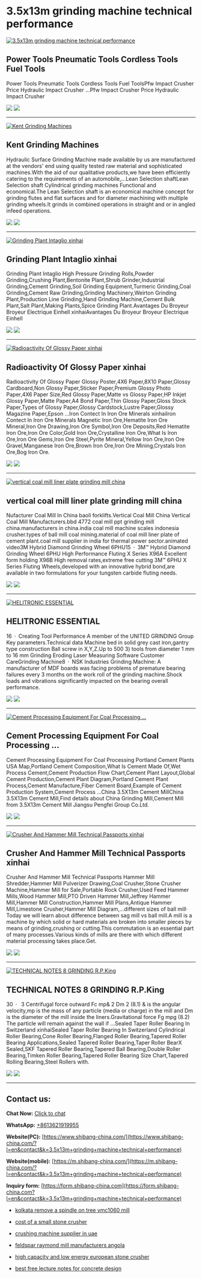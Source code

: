 # 3.5x13m grinding machine technical performance

<a href="https://swt.shibang-china.com/?l=en&img&k=3.5x13m+grinding+machine+technical+performance" target="_blank">![3.5x13m grinding machine technical performance](http://static.shibang-china.com/all-800x300/1395.jpg)</a>

## Power Tools Pneumatic Tools Cordless Tools Fuel Tools
Power Tools Pneumatic Tools Cordless Tools Fuel ToolsPfw Impact Crusher Price Hydraulic Impact Crusher …Pfw Impact Crusher Price Hydraulic Impact Crusher


<a href="https://whatsapp.shibangsoft.com/WhatsApp.php" target="_blank" title="WhatsApp">![](http://static.shibang-china.com/icon/whatsapp.png)</a> <a href="https://swt.shibang-china.com/?l=en&icon&k=3.5x13m+grinding+machine+technical+performance" target="_blank">![](http://static.shibang-china.com/icon/chat-en.png)</a>

---

<a href="https://swt.shibang-china.com/?l=en&img&k=3.5x13m+grinding+machine+technical+performance" target="_blank">![Kent Grinding Machines](http://static.shibang-china.com/all-800x300/1175.jpg)</a>

## Kent Grinding Machines
Hydraulic Surface Grinding Machine made available by us are manufactured at the vendors' end using quality tested raw material and sophisticated machines.With the aid of our qualitative products,we have been efficiently catering to the requirements of an automobile,…Lean Selection shaftLean Selection shaft Cylindrical grinding machines Functional and economical.The Lean Selection shaft is an economical machine concept for grinding flutes and flat surfaces and for diameter machining with multiple grinding wheels.It grinds in combined operations in straight and or in angled infeed operations.


<a href="https://whatsapp.shibangsoft.com/WhatsApp.php" target="_blank" title="WhatsApp">![](http://static.shibang-china.com/icon/whatsapp.png)</a> <a href="https://swt.shibang-china.com/?l=en&icon&k=3.5x13m+grinding+machine+technical+performance" target="_blank">![](http://static.shibang-china.com/icon/chat-en.png)</a>

---

<a href="https://swt.shibang-china.com/?l=en&img&k=3.5x13m+grinding+machine+technical+performance" target="_blank">![Grinding Plant Intaglio xinhai](http://static.shibang-china.com/all-800x300/110.jpg)</a>

## Grinding Plant Intaglio xinhai
Grinding Plant Intaglio High Pressure Grinding Rolls,Powder Grinding,Crushing Plant,Bentonite Plant,Shrub Grinder,Industrial Grinding,Cement Grinding,Soil Grinding Equipment,Turmeric Grinding,Coal Grinding,Cement Raw Grinding,Grinding Machinery,Weirton Grinding Plant,Production Line Grinding,Hand Grinding Machine,Cement Bulk Plant,Salt Plant,Making Plants,Spice Grinding Plant.Avantages Du Broyeur Broyeur Electrique Einhell xinhaiAvantages Du Broyeur Broyeur Electrique Einhell


<a href="https://whatsapp.shibangsoft.com/WhatsApp.php" target="_blank" title="WhatsApp">![](http://static.shibang-china.com/icon/whatsapp.png)</a> <a href="https://swt.shibang-china.com/?l=en&icon&k=3.5x13m+grinding+machine+technical+performance" target="_blank">![](http://static.shibang-china.com/icon/chat-en.png)</a>

---

<a href="https://swt.shibang-china.com/?l=en&img&k=3.5x13m+grinding+machine+technical+performance" target="_blank">![Radioactivity Of Glossy Paper xinhai](http://static.shibang-china.com/all-800x300/1372.jpg)</a>

## Radioactivity Of Glossy Paper xinhai
Radioactivity Of Glossy Paper Glossy Poster,4X6 Paper,8X10 Paper,Glossy Cardboard,Non Glossy Paper,Sticker Paper,Premium Glossy Photo Paper,4X6 Paper Size,Red Glossy Paper,Matte vs Glossy Paper,HP Inkjet Glossy Paper,Matte Paper,A4 Bond Paper,Thin Glossy Paper,Gloss Stock Paper,Types of Glossy Paper,Glossy Cardstock,Lustre Paper,Glossy Magazine Paper,Epson …Iron Contect In Iron Ore Minerals xinhaiIron Contect In Iron Ore Minerals Magnetic Iron Ore,Hematite Iron Ore Mineral,Iron Ore Drawing,Iron Ore Symbol,Iron Ore Deposits,Red Hematite Iron Ore,Iron Ore Color,Gold Iron Ore,Crystalline Iron Ore,What Is Iron Ore,Iron Ore Gems,Iron Ore Steel,Pyrite Mineral,Yellow Iron Ore,Iron Ore Gravel,Manganese Iron Ore,Brown Iron Ore,Iron Ore Mining,Crystals Iron Ore,Bog Iron Ore.


<a href="https://whatsapp.shibangsoft.com/WhatsApp.php" target="_blank" title="WhatsApp">![](http://static.shibang-china.com/icon/whatsapp.png)</a> <a href="https://swt.shibang-china.com/?l=en&icon&k=3.5x13m+grinding+machine+technical+performance" target="_blank">![](http://static.shibang-china.com/icon/chat-en.png)</a>

---

<a href="https://swt.shibang-china.com/?l=en&img&k=3.5x13m+grinding+machine+technical+performance" target="_blank">![vertical coal mill liner plate grinding mill china](http://static.shibang-china.com/all-800x300/152.jpg)</a>

## vertical coal mill liner plate grinding mill china
Nufacturer Coal Mill In China baoli forklifts.Vertical Coal Mill China Vertical Coal Mill Manufacturers.bbd 4772 coal mill ppt grinding mill china.manufacturers in china.india coal mill machine scales indonesia crusher.types of ball mill coal mining.material of coal mill liner plate of cement plant.coal mill supplier in india for thermal power sector.animated video3M Hybrid Diamond Grinding Wheel 6PHU15&ensp;&#0183;&ensp;3M™ Hybrid Diamond Grinding Wheel 6PHU High Performance Fluting X Series X96A Excellent form holding X96B High removal rates,extreme free cutting 3M™ 6PHU X Series Fluting Wheels,developed with an innovative hybrid bond,are available in two formulations for your tungsten carbide fluting needs.


<a href="https://whatsapp.shibangsoft.com/WhatsApp.php" target="_blank" title="WhatsApp">![](http://static.shibang-china.com/icon/whatsapp.png)</a> <a href="https://swt.shibang-china.com/?l=en&icon&k=3.5x13m+grinding+machine+technical+performance" target="_blank">![](http://static.shibang-china.com/icon/chat-en.png)</a>

---

<a href="https://swt.shibang-china.com/?l=en&img&k=3.5x13m+grinding+machine+technical+performance" target="_blank">![HELITRONIC ESSENTIAL](http://static.shibang-china.com/all-800x300/131.jpg)</a>

## HELITRONIC ESSENTIAL
16&ensp;&#0183;&ensp;Creating Tool Performance A member of the UNITED GRINDING Group Key parameters.Technical data Machine bed in solid grey cast iron,gantry type construction Ball screw in X,Y,Z.Up to 500 3) tools from diameter 1 mm to 16 mm Grinding Eroding Laser Measuring Software Customer CareGrinding Machine8&ensp;&#0183;&ensp;NSK Industries Grinding Machine: A manufacturer of MDF boards was facing problems of premature bearing failures every 3 months on the work roll of the grinding machine.Shock loads and vibrations significantly impacted on the bearing overall performance.


<a href="https://whatsapp.shibangsoft.com/WhatsApp.php" target="_blank" title="WhatsApp">![](http://static.shibang-china.com/icon/whatsapp.png)</a> <a href="https://swt.shibang-china.com/?l=en&icon&k=3.5x13m+grinding+machine+technical+performance" target="_blank">![](http://static.shibang-china.com/icon/chat-en.png)</a>

---

<a href="https://swt.shibang-china.com/?l=en&img&k=3.5x13m+grinding+machine+technical+performance" target="_blank">![Cement Processing Equipment For Coal Processing …](http://static.shibang-china.com/all-800x300/15.jpg)</a>

## Cement Processing Equipment For Coal Processing …
Cement Processing Equipment For Coal Processing Portland Cement Plants USA Map,Portland Cement Composition,What Is Cement Made Of,Wet Process Cement,Cement Production Flow Chart,Cement Plant Layout,Global Cement Production,Cement Plant Diagram,Portland Cement Plant Process,Cement Manufacture,Fiber Cement Board,Example of Cement Production System,Cement Process …China 3.5X13m Cement MillChina 3.5X13m Cement Mill,Find details about China Grinding Mill,Cement Mill from 3.5X13m Cement Mill Jiangsu Pengfei Group Co.Ltd.


<a href="https://whatsapp.shibangsoft.com/WhatsApp.php" target="_blank" title="WhatsApp">![](http://static.shibang-china.com/icon/whatsapp.png)</a> <a href="https://swt.shibang-china.com/?l=en&icon&k=3.5x13m+grinding+machine+technical+performance" target="_blank">![](http://static.shibang-china.com/icon/chat-en.png)</a>

---

<a href="https://swt.shibang-china.com/?l=en&img&k=3.5x13m+grinding+machine+technical+performance" target="_blank">![Crusher And Hammer Mill Technical Passports xinhai](http://static.shibang-china.com/all-800x300/467.jpg)</a>

## Crusher And Hammer Mill Technical Passports xinhai
Crusher And Hammer Mill Technical Passports Hammer Mill Shredder,Hammer Mill Pulverizer Drawing,Coal Crusher,Stone Crusher Machine,Hammer Mill for Sale,Portable Rock Crusher,Used Feed Hammer Mills,Wood Hammer Mill,PTO Driven Hammer Mill,Jeffrey Hammer Mill,Hammer Mill Construction,Hammer Mill Plans,Antique Hammer Mill,Limestone Crusher,Hammer Mill Diagram,…different sizes of ball mill&#183; Today we will learn about difference between sag mill vs ball mill.A mill is a machine by which solid or hard materials are broken into smaller pieces by means of grinding,crushing or cutting.This commutation is an essential part of many processes.Various kinds of mills are there with which different material processing takes place.Get.


<a href="https://whatsapp.shibangsoft.com/WhatsApp.php" target="_blank" title="WhatsApp">![](http://static.shibang-china.com/icon/whatsapp.png)</a> <a href="https://swt.shibang-china.com/?l=en&icon&k=3.5x13m+grinding+machine+technical+performance" target="_blank">![](http://static.shibang-china.com/icon/chat-en.png)</a>

---

<a href="https://swt.shibang-china.com/?l=en&img&k=3.5x13m+grinding+machine+technical+performance" target="_blank">![TECHNICAL NOTES 8 GRINDING R.P.King](http://static.shibang-china.com/all-800x300/633.jpg)</a>

## TECHNICAL NOTES 8 GRINDING R.P.King
30&ensp;&#0183;&ensp; 3 Centrifugal force outward Fc mp&amp; 2 Dm 2 (8.1) &amp; is the angular velocity,mp is the mass of any particle (media or charge) in the mill and Dm is the diameter of the mill inside the liners.Gravitational force Fg mpg (8.2) The particle will remain against the wall if …Sealed Taper Roller Bearing In Switzerland xinhaiSealed Taper Roller Bearing In Switzerland Cylindrical Roller Bearing,Cone Roller Bearing,Flanged Roller Bearing,Tapered Roller Bearing Applications,Sealed Tapered Roller Bearing,Taper Roller BearX Sealed,SKF Tapered Roller Bearing,Tapered Ball Bearing,Double Roller Bearing,Timken Roller Bearing,Tapered Roller Bearing Size Chart,Tapered Rolling Bearing,Steel Rollers with.


<a href="https://whatsapp.shibangsoft.com/WhatsApp.php" target="_blank" title="WhatsApp">![](http://static.shibang-china.com/icon/whatsapp.png)</a> <a href="https://swt.shibang-china.com/?l=en&icon&k=3.5x13m+grinding+machine+technical+performance" target="_blank">![](http://static.shibang-china.com/icon/chat-en.png)</a>

---
## Contact us:

**Chat Now:** [Click to chat](https://swt.shibang-china.com?l=en&contact&k=3.5x13m+grinding+machine+technical+performance)

**WhatsApp:**  [+8613621919955](https://whatsapp.shibangsoft.com/WhatsApp.php)

**Website(PC):** [https://www.shibang-china.com/](https://www.shibang-china.com/?l=en&contact&k=3.5x13m+grinding+machine+technical+performance)

**Website(mobile):** [https://m.shibang-china.com/](https://m.shibang-china.com/?l=en&contact&k=3.5x13m+grinding+machine+technical+performance)

**Inquiry form:** [https://form.shibang-china.com](https://form.shibang-china.com?l=en&contact&k=3.5x13m+grinding+machine+technical+performance)

* [kolkata remove a spindle on tree vmc1060 mill](../164/kolkata%20remove%20a%20spindle%20on%20tree%20vmc1060%20mill.md)

* [cost of a small stone crusher](../168/cost%20of%20a%20small%20stone%20crusher.md)

* [crushing machine supplier in uae](../164/crushing%20machine%20supplier%20in%20uae.md)

* [feldspar raymond mill manufacturers angola](../168/feldspar%20raymond%20mill%20manufacturers%20angola.md)

* [high capacity and low energy european stone crusher](../169/high%20capacity%20and%20low%20energy%20european%20stone%20crusher.md)

* [best free lecture notes for concrete design](../161/best%20free%20lecture%20notes%20for%20concrete%20design.md)
